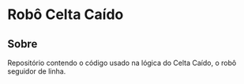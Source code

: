 # Robô Celta Caído
## Sobre
Repositório contendo o código usado na lógica do Celta Caído, o robô seguidor de linha.
